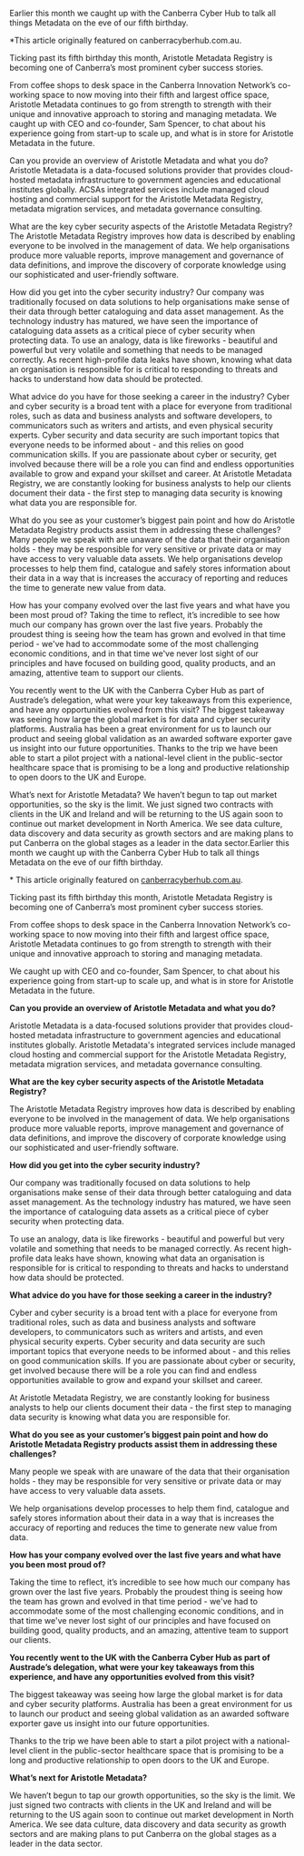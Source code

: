 Earlier this month we caught up with the Canberra Cyber Hub to talk all things Metadata on the eve of our fifth birthday.

*This article originally featured on canberracyberhub.com.au.

Ticking past its fifth birthday this month, Aristotle Metadata Registry is becoming one of Canberra’s most prominent cyber success stories.

From coffee shops to desk space in the Canberra Innovation Network’s co-working space to now moving into their fifth and largest office space, Aristotle Metadata continues to go from strength to strength with their unique and innovative approach to storing and managing metadata.
We caught up with CEO and co-founder, Sam Spencer, to chat about his experience going from start-up to scale up, and what is in store for Aristotle Metadata in the future.

Can you provide an overview of Aristotle Metadata and what you do?
Aristotle Metadata is a data-focused solutions provider that provides cloud-hosted metadata infrastructure to government agencies and educational institutes globally. ACSAs integrated services include managed cloud hosting and commercial support for the Aristotle Metadata Registry, metadata migration services, and metadata governance consulting.

What are the key cyber security aspects of the Aristotle Metadata Registry?
The Aristotle Metadata Registry improves how data is described by enabling everyone to be involved in the management of data. We help organisations produce more valuable reports, improve management and governance of data definitions, and improve the discovery of corporate knowledge using our sophisticated and user-friendly software.

How did you get into the cyber security industry?
Our company was traditionally focused on data solutions to help organisations make sense of their data through better cataloguing and data asset management. As the technology industry has matured, we have seen the importance of cataloguing data assets as a critical piece of cyber security when protecting data.
To use an analogy, data is like fireworks - beautiful and powerful but very volatile and something that needs to be managed correctly. As recent high-profile data leaks have shown, knowing what data an organisation is responsible for is critical to responding to threats and hacks to understand how data should be protected.

What advice do you have for those seeking a career in the industry?
Cyber and cyber security is a broad tent with a place for everyone from traditional roles, such as data and business analysts and software developers, to communicators such as writers and artists, and even physical security experts. Cyber security and data security are such important topics that everyone needs to be informed about - and this relies on good communication skills.
If you are passionate about cyber or security, get involved because there will be a role you can find and endless opportunities available to grow and expand your skillset and career.
At Aristotle Metadata Registry, we are constantly looking for business analysts to help our clients document their data - the first step to managing data security is knowing what data you are responsible for.

What do you see as your customer’s biggest pain point and how do Aristotle Metadata Registry products assist them in addressing these challenges? 
Many people we speak with are unaware of the data that their organisation holds - they may be responsible for very sensitive or private data or may have access to very valuable data assets.
We help organisations develop processes to help them find, catalogue and safely stores information about their data in a way that is increases the accuracy of reporting and reduces the time to generate new value from data.

How has your company evolved over the last five years and what have you been most proud of? 
Taking the time to reflect, it’s incredible to see how much our company has grown over the last five years.
Probably the proudest thing is seeing how the team has grown and evolved in that time period - we've had to accommodate some of the most challenging economic conditions, and in that time we've never lost sight of our principles and have focused on building good, quality products, and an amazing, attentive team to support our clients.

You recently went to the UK with the Canberra Cyber Hub as part of Austrade’s delegation, what were your key takeaways from this experience, and have any opportunities evolved from this visit?
The biggest takeaway was seeing how large the global market is for data and cyber security platforms. Australia has been a great environment for us to launch our product and seeing global validation as an awarded software exporter gave us insight into our future opportunities.
Thanks to the trip we have been able to start a pilot project with a national-level client in the public-sector healthcare space that is promising to be a long and productive relationship to open doors to the UK and Europe.

What’s next for Aristotle Metadata?
We haven’t begun to tap out market opportunities, so the sky is the limit. We just signed two contracts with clients in the UK and Ireland and will be returning to the US again soon to continue out market development in North America. We see data culture, data discovery and data security as growth sectors and are making plans to put Canberra on the global stages as a leader in the data sector.Earlier this month we caught up with the Canberra Cyber Hub to talk all things Metadata on the eve of our fifth birthday.

\* This article originally featured on [canberracyberhub.com.au](https://canberracyberhub.com.au).

Ticking past its fifth birthday this month, Aristotle Metadata Registry is becoming one of Canberra’s most prominent cyber success stories.

From coffee shops to desk space in the Canberra Innovation Network’s co-working space to now moving into their fifth and largest office space, Aristotle Metadata continues to go from strength to strength with their unique and innovative approach to storing and managing metadata.

We caught up with CEO and co-founder, Sam Spencer, to chat about his experience going from start-up to scale up, and what is in store for Aristotle Metadata in the future.

**Can you provide an overview of Aristotle Metadata and what you do?**

Aristotle Metadata is a data-focused solutions provider that provides cloud-hosted metadata infrastructure to government agencies and educational institutes globally. Aristotle Metadata's integrated services include managed cloud hosting and commercial support for the Aristotle Metadata Registry, metadata migration services, and metadata governance consulting.

**What are the key cyber security aspects of the Aristotle Metadata Registry?**

The Aristotle Metadata Registry improves how data is described by enabling everyone to be involved in the management of data. We help organisations produce more valuable reports, improve management and governance of data definitions, and improve the discovery of corporate knowledge using our sophisticated and user-friendly software.

**How did you get into the cyber security industry?**

Our company was traditionally focused on data solutions to help organisations make sense of their data through better cataloguing and data asset management. As the technology industry has matured, we have seen the importance of cataloguing data assets as a critical piece of cyber security when protecting data.

To use an analogy, data is like fireworks - beautiful and powerful but very volatile and something that needs to be managed correctly. As recent high-profile data leaks have shown, knowing what data an organisation is responsible for is critical to responding to threats and hacks to understand how data should be protected.

**What advice do you have for those seeking a career in the industry?**

Cyber and cyber security is a broad tent with a place for everyone from traditional roles, such as data and business analysts and software developers, to communicators such as writers and artists, and even physical security experts. Cyber security and data security are such important topics that everyone needs to be informed about - and this relies on good communication skills.
If you are passionate about cyber or security, get involved because there will be a role you can find and endless opportunities available to grow and expand your skillset and career.

At Aristotle Metadata Registry, we are constantly looking for business analysts to help our clients document their data - the first step to managing data security is knowing what data you are responsible for.

**What do you see as your customer’s biggest pain point and how do Aristotle Metadata Registry products assist them in addressing these challenges?** 

Many people we speak with are unaware of the data that their organisation holds - they may be responsible for very sensitive or private data or may have access to very valuable data assets.

We help organisations develop processes to help them find, catalogue and safely stores information about their data in a way that is increases the accuracy of reporting and reduces the time to generate new value from data.

**How has your company evolved over the last five years and what have you been most proud of?** 

Taking the time to reflect, it’s incredible to see how much our company has grown over the last five years.
Probably the proudest thing is seeing how the team has grown and evolved in that time period - we've had to accommodate some of the most challenging economic conditions, and in that time we've never lost sight of our principles and have focused on building good, quality products, and an amazing, attentive team to support our clients.

**You recently went to the UK with the Canberra Cyber Hub as part of Austrade’s delegation, what were your key takeaways from this experience, and have any opportunities evolved from this visit?**

The biggest takeaway was seeing how large the global market is for data and cyber security platforms. Australia has been a great environment for us to launch our product and seeing global validation as an awarded software exporter gave us insight into our future opportunities.

Thanks to the trip we have been able to start a pilot project with a national-level client in the public-sector healthcare space that is promising to be a long and productive relationship to open doors to the UK and Europe.

**What’s next for Aristotle Metadata?**

We haven’t begun to tap our growth opportunities, so the sky is the limit. We just signed two contracts with clients in the UK and Ireland and will be returning to the US again soon to continue out market development in North America. We see data culture, data discovery and data security as growth sectors and are making plans to put Canberra on the global stages as a leader in the data sector.

